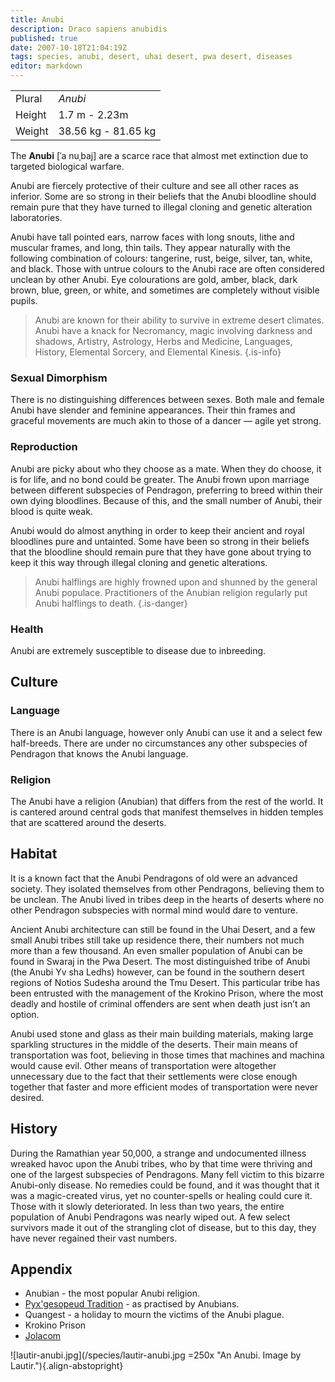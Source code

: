 ```yaml
---
title: Anubi
description: Draco sapiens anubidis
published: true
date: 2007-10-18T21:04:19Z
tags: species, anubi, desert, uhai desert, pwa desert, diseases
editor: markdown
---
```


| | |
|-|-|
| Plural        | *Anubi* |
| Height        | 1.7 m - 2.23m |
| Weight        | 38.56 kg - 81.65 kg |

The **Anubi** \[ˈa nuˌbaj\] are a scarce race that almost met extinction due to targeted biological warfare.

Anubi are fiercely protective of their culture and see all other races as inferior. Some are so strong in their beliefs that the Anubi bloodline should remain pure that they have turned to illegal cloning and genetic alteration laboratories.

Anubi have tall pointed ears, narrow faces with long snouts, lithe and muscular frames, and long, thin tails. They appear naturally with the following combination of colours: tangerine, rust, beige, silver, tan, white, and black. Those with untrue colours to the Anubi race are often considered unclean by other Anubi. Eye colourations are gold, amber, black, dark brown, blue, green, or white, and sometimes are completely without visible pupils.

> Anubi are known for their ability to survive in extreme desert climates. Anubi have a knack for Necromancy, magic involving darkness and shadows, Artistry, Astrology, Herbs and Medicine, Languages, History, Elemental Sorcery, and Elemental Kinesis.
{.is-info}

### Sexual Dimorphism

There is no distinguishing differences between sexes. Both male and female Anubi have slender and feminine appearances. Their thin frames and graceful movements are much akin to those of a dancer — agile yet strong.

### Reproduction

Anubi are picky about who they choose as a mate. When they do choose, it is for life, and no bond could be greater. The Anubi frown upon marriage between different subspecies of Pendragon, preferring to breed within their own dying bloodlines. Because of this, and the small number of Anubi, their blood is quite weak.

Anubi would do almost anything in order to keep their ancient and royal bloodlines pure and untainted. Some have been so strong in their beliefs that the bloodline should remain pure that they have gone about trying to keep it this way through illegal cloning and genetic alterations.

> Anubi halflings are highly frowned upon and shunned by the general Anubi populace. Practitioners of the Anubian religion regularly put Anubi halflings to death.
{.is-danger}

### Health

Anubi are extremely susceptible to disease due to inbreeding.

## Culture

### Language

There is an Anubi language, however only Anubi can use it and a select few half-breeds. There are under no circumstances any other subspecies of Pendragon that knows the Anubi language.

### Religion

The Anubi have a religion (Anubian) that differs from the rest of the world. It is cantered around central gods that manifest themselves in hidden temples that are scattered around the deserts.

## Habitat

It is a known fact that the Anubi Pendragons of old were an advanced society. They isolated themselves from other Pendragons, believing them to be unclean. The Anubi lived in tribes deep in the hearts of deserts where no other Pendragon subspecies with normal mind would dare to venture.

Ancient Anubi architecture can still be found in the Uhai Desert, and a few small Anubi tribes still take up residence there, their numbers not much more than a few thousand. An even smaller population of Anubi can be found in Swaraj in the Pwa Desert. The most distinguished tribe of Anubi (the Anubi Yv sha Ledhs) however, can be found in the southern desert regions of Notios Sudesha around the Tmu Desert. This particular tribe has been entrusted with the management of the Krokino Prison, where the most deadly and hostile of criminal offenders are sent when death just isn’t an option.

Anubi used stone and glass as their main building materials, making large sparkling structures in the middle of the deserts. Their main means of transportation was foot, believing in those times that machines and machina would cause evil. Other means of transportation were altogether unnecessary due to the fact that their settlements were close enough together that faster and more efficient modes of transportation were never desired.

## History

During the Ramathian year 50,000, a strange and undocumented illness wreaked havoc upon the Anubi tribes, who by that time were thriving and one of the largest subspecies of Pendragons. Many fell victim to this bizarre Anubi-only disease. No remedies could be found, and it was thought that it was a magic-created virus, yet no counter-spells or healing could cure it. Those with it slowly deteriorated. In less than two years, the entire population of Anubi Pendragons was nearly wiped out. A few select survivors made it out of the strangling clot of disease, but to this day, they have never regained their vast numbers.

## Appendix

- Anubian - the most popular Anubi religion.
- [Pyx'gesopeud Tradition](/culture/pyxgesopeud-tradition) - as practised by Anubians.
- Quangest - a holiday to mourn the victims of the Anubi plague.
- Krokino Prison
- [Jolacom](/natural-resources/jolacom)

![lautir-anubi.jpg](/species/lautir-anubi.jpg =250x "An Anubi. Image by Lautir."){.align-abstopright}